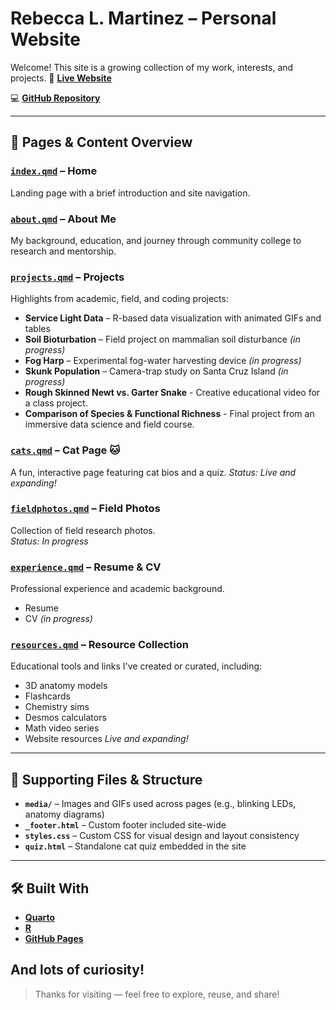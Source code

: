 # Rebecca L. Martinez – Personal Website

Welcome! This site is a growing collection of my work, interests, and projects.
🔗 [**Live Website**](https://rebeccalmartinez.github.io/personal_website)  
  
💻 [**GitHub Repository**](https://github.com/RebeccaLMartinez/personal_website)

---

## 📄 Pages & Content Overview

### [`index.qmd`](index.qmd) – **Home**  
Landing page with a brief introduction and site navigation.

### [`about.qmd`](about.qmd) – **About Me**  
My background, education, and journey through community college to research and mentorship.

### [`projects.qmd`](projects.qmd) – **Projects**  
Highlights from academic, field, and coding projects:
- **Service Light Data** – R-based data visualization with animated GIFs and tables
- **Soil Bioturbation** – Field project on mammalian soil disturbance _(in progress)_
- **Fog Harp** – Experimental fog-water harvesting device _(in progress)_  
- **Skunk Population** – Camera-trap study on Santa Cruz Island _(in progress)_
- **Rough Skinned Newt vs. Garter Snake** - Creative educational video for a class project.
- **Comparison of Species & Functional Richness** - Final project from an immersive data science and field course.

### [`cats.qmd`](cats.qmd) – **Cat Page 🐱**  
A fun, interactive page featuring cat bios and a quiz.
_Status: Live and expanding!_

### [`fieldphotos.qmd`](fieldphotos.qmd) – **Field Photos**  
Collection of field research photos.  
 _Status: In progress_

### [`experience.qmd`](experience.qmd) – **Resume & CV**  
Professional experience and academic background. 
- Resume
- CV _(in progress)_

### [`resources.qmd`](resources.qmd) – **Resource Collection**  
Educational tools and links I've created or curated, including:
- 3D anatomy models  
- Flashcards  
- Chemistry sims  
- Desmos calculators  
- Math video series
- Website resources
  _Live and expanding!_

---

## 📁 Supporting Files & Structure

- **`media/`** – Images and GIFs used across pages (e.g., blinking LEDs, anatomy diagrams)  
- **`_footer.html`** – Custom footer included site-wide  
- **`styles.css`** – Custom CSS for visual design and layout consistency  
- **`quiz.html`** – Standalone cat quiz embedded in the site

---

## 🛠️ Built With

- [**Quarto**](https://quarto.org/)
- [**R**](https://www.r-project.org/)
- [**GitHub Pages**](https://pages.github.com/)

And lots of curiosity!
---

> Thanks for visiting — feel free to explore, reuse, and share!
